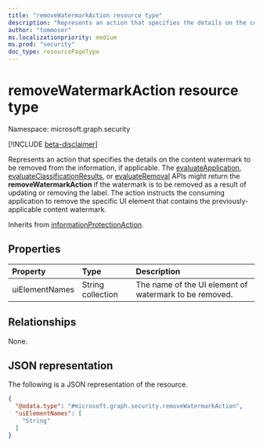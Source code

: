 ```yaml
---
title: "removeWatermarkAction resource type"
description: "Represents an action that specifies the details on the content watermark to be removed from the information, if applicable."
author: "tommoser"
ms.localizationpriority: medium
ms.prod: "security"
doc_type: resourcePageType
---
```


# removeWatermarkAction resource type

Namespace: microsoft.graph.security

[!INCLUDE [beta-disclaimer](../../includes/beta-disclaimer.md)]

Represents an action that specifies the details on the content watermark to be removed from the information, if applicable. The [evaluateApplication](../api/security-sensitivitylabel-evaluateapplication.md), [evaluateClassificationResults](../api/security-sensitivitylabel-evaluateclassificationresults.md), or [evaluateRemoval](../api/security-sensitivitylabel-evaluateremoval.md) APIs might return the **removeWatermarkAction** if the watermark is to be removed as a result of updating or removing the label. The action instructs the consuming application to remove the specific UI element that contains the previously-applicable content watermark.

Inherits from [informationProtectionAction](../resources/security-informationprotectionaction.md).

## Properties
| Property       | Type              | Description                                            |
| :------------- | :---------------- | :----------------------------------------------------- |
| uiElementNames | String collection | The name of the UI element of watermark to be removed. |

## Relationships
None.

## JSON representation
The following is a JSON representation of the resource.
<!-- {
  "blockType": "resource",
  "@odata.type": "microsoft.graph.security.removeWatermarkAction"
}
-->
``` json
{
  "@odata.type": "#microsoft.graph.security.removeWatermarkAction",
  "uiElementNames": [
    "String"
  ]
}
```

